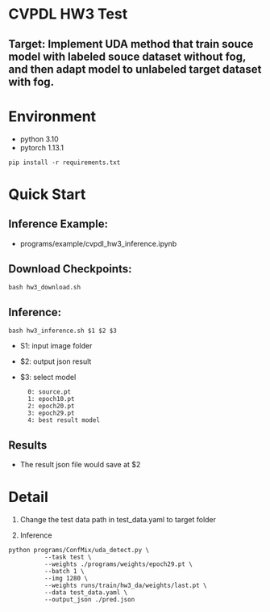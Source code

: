 # CVPDL HW3 Test
## Target: Implement UDA method that train souce model with labeled souce dataset without fog, and then adapt model to unlabeled target dataset with fog.

# Environment 
- python 3.10
- pytorch 1.13.1
```
pip install -r requirements.txt
```

# Quick Start

## Inference Example: 
- programs/example/cvpdl_hw3_inference.ipynb 
## Download Checkpoints:
```
bash hw3_download.sh
```
## Inference:
```
bash hw3_inference.sh $1 $2 $3
```
- S1: input image folder
- $2: output json result
- $3: select model 

        0: source.pt
        1: epoch10.pt
        2: epoch20.pt
        3: epoch29.pt
        4: best result model
## Results
- The result json file would save at $2

# Detail

1. Change the test data path in test_data.yaml to target folder

2. Inference
```
python programs/ConfMix/uda_detect.py \
          --task test \
          --weights ./programs/weights/epoch29.pt \
          --batch 1 \
          --img 1280 \
          --weights runs/train/hw3_da/weights/last.pt \
          --data test_data.yaml \
          --output_json ./pred.json
```
